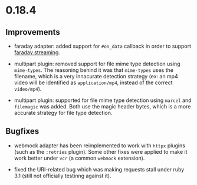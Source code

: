 # 0.18.4

## Improvements

* faraday adapter: added support for `#on_data` callback in order to support [faraday streaming](https://lostisland.github.io/faraday/usage/streaming).

* multipart plugin: removed support for file mime type detection using `mime-types`. The reasoning behind it was that `mime-types` uses the filename, which is a very innacurate detection strategy (ex: an mp4 video will be identified as `application/mp4`, instead of the correct `video/mp4`).
* multipart plugin: supported for file mime type detection using `marcel` and `filemagic` was added. Both use the magic header bytes, which is a more accurate strategy for file type detection.

## Bugfixes

* webmock adapter has been reimplemented to work with `httpx` plugins (such as the `:retries` plugin). Some other fixes were applied to make it work better under `vcr` (a common `webmock` extension).

* fixed the URI-related bug which was making requests stall under ruby 3.1 (still not officially testinng against it).